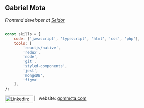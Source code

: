<h2 id='name'>Gabriel Mota</h2>

<div id='work_on'>
    <i>Frontend developer at <a href='https://www.seidor.com/' target="_blank">Seidor</a></i>
</div>
<br />

```javascript
const skills = {
    code: ['javascript', 'typescript', 'html', 'css', 'php'],
    tools: [
        'reactjs/native',
        'redux',
        'node',
        'git',
        'styled-components',
        'jest',
        'mongoDB',
        'figma',
    ],
};
```

<a href='https://www.linkedin.com/in/gommota/'>
  <img align='left' alt='Linkedin: gommota' height='24px' width='90px' src='https://img.shields.io/badge/-gommota-blue?style=flat-square&logo=Linkedin&logoColor=white&link=https://www.linkedin.com/in/gommota/' />
</a>

| &nbsp;&nbsp;website: [gommota.com](https://gommota.com/)
